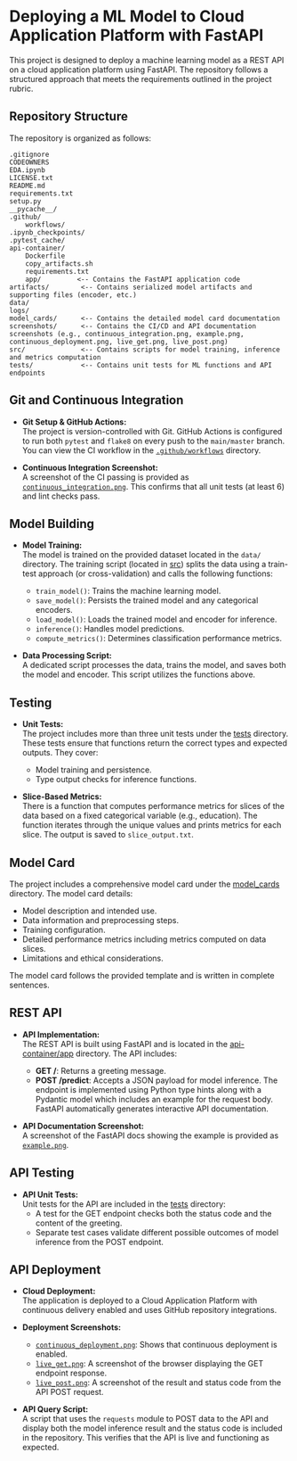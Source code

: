 # Deploying a ML Model to Cloud Application Platform with FastAPI

This project is designed to deploy a machine learning model as a REST API on a cloud application platform using FastAPI. The repository follows a structured approach that meets the requirements outlined in the project rubric.

## Repository Structure

The repository is organized as follows:

```
.gitignore
CODEOWNERS
EDA.ipynb
LICENSE.txt
README.md
requirements.txt
setup.py
__pycache__/
.github/
    workflows/
.ipynb_checkpoints/
.pytest_cache/
api-container/
    Dockerfile
    copy_artifacts.sh
    requirements.txt
    app/         <-- Contains the FastAPI application code
artifacts/        <-- Contains serialized model artifacts and supporting files (encoder, etc.)
data/
logs/
model_cards/      <-- Contains the detailed model card documentation
screenshots/      <-- Contains the CI/CD and API documentation screenshots (e.g., continuous_integration.png, example.png, continuous_deployment.png, live_get.png, live_post.png)
src/              <-- Contains scripts for model training, inference and metrics computation
tests/            <-- Contains unit tests for ML functions and API endpoints
```

## Git and Continuous Integration

- **Git Setup & GitHub Actions:**  
  The project is version-controlled with Git. GitHub Actions is configured to run both `pytest` and `flake8` on every push to the `main/master` branch. You can view the CI workflow in the [`.github/workflows`](.github/workflows/) directory.

- **Continuous Integration Screenshot:**  
  A screenshot of the CI passing is provided as [`continuous_integration.png`](screenshots/continuous_integration.png). This confirms that all unit tests (at least 6) and lint checks pass.

## Model Building

- **Model Training:**  
  The model is trained on the provided dataset located in the `data/` directory. The training script (located in [src](src/)) splits the data using a train-test approach (or cross-validation) and calls the following functions:
  - `train_model()`: Trains the machine learning model.
  - `save_model()`: Persists the trained model and any categorical encoders.
  - `load_model()`: Loads the trained model and encoder for inference.
  - `inference()`: Handles model predictions.
  - `compute_metrics()`: Determines classification performance metrics.

- **Data Processing Script:**  
  A dedicated script processes the data, trains the model, and saves both the model and encoder. This script utilizes the functions above.

## Testing

- **Unit Tests:**  
  The project includes more than three unit tests under the [tests](tests/) directory. These tests ensure that functions return the correct types and expected outputs. They cover:
  - Model training and persistence.
  - Type output checks for inference functions.
  
- **Slice-Based Metrics:**  
  There is a function that computes performance metrics for slices of the data based on a fixed categorical variable (e.g., education). The function iterates through the unique values and prints metrics for each slice. The output is saved to `slice_output.txt`.

## Model Card

The project includes a comprehensive model card under the [model_cards](model_cards/) directory. The model card details:
- Model description and intended use.
- Data information and preprocessing steps.
- Training configuration.
- Detailed performance metrics including metrics computed on data slices.
- Limitations and ethical considerations.
  
The model card follows the provided template and is written in complete sentences.

## REST API

- **API Implementation:**  
  The REST API is built using FastAPI and is located in the [api-container/app](api-container/app/) directory. The API includes:
  - **GET /**: Returns a greeting message.
  - **POST /predict**: Accepts a JSON payload for model inference. The endpoint is implemented using Python type hints along with a Pydantic model which includes an example for the request body. FastAPI automatically generates interactive API documentation.

- **API Documentation Screenshot:**  
  A screenshot of the FastAPI docs showing the example is provided as [`example.png`](screenshots/example.png).

## API Testing

- **API Unit Tests:**  
  Unit tests for the API are included in the [tests](tests/) directory:
  - A test for the GET endpoint checks both the status code and the content of the greeting.
  - Separate test cases validate different possible outcomes of model inference from the POST endpoint.

## API Deployment

- **Cloud Deployment:**  
  The application is deployed to a Cloud Application Platform with continuous delivery enabled and uses GitHub repository integrations.
  
- **Deployment Screenshots:**  
  - [`continuous_deployment.png`](screenshots/continuous_deployment.png): Shows that continuous deployment is enabled.
  - [`live_get.png`](screenshots/live_get.png): A screenshot of the browser displaying the GET endpoint response.
  - [`live_post.png`](screenshots/live_post.png): A screenshot of the result and status code from the API POST request.

- **API Query Script:**  
  A script that uses the `requests` module to POST data to the API and display both the model inference result and the status code is included in the repository. This verifies that the API is live and functioning as expected.
